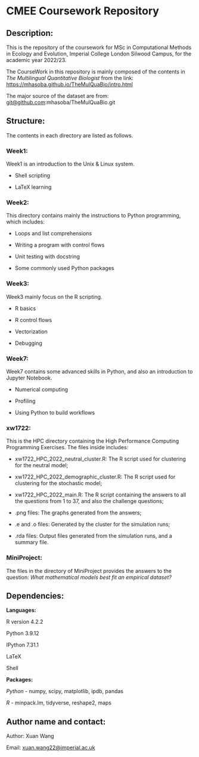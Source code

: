 # CMEE Coursework Repository

## Description:

This is the repository of the coursework for MSc in Computational Methods in Ecology and Evolution, Imperial College London Silwood Campus, for the academic year 2022/23.

The CourseWork in this repository is mainly composed of the contents in *The Multilingual Quantitative Biologist* from the link: https://mhasoba.github.io/TheMulQuaBio/intro.html

The major source of the dataset are from:
git@github.com:mhasoba/TheMulQuaBio.git

## Structure:

The contents in each directory are listed as follows.

### Week1:

Week1 is an introduction to the Unix & Linux system.

- Shell scripting

- LaTeX learning

### Week2:

This directory contains mainly the instructions to Python programming, which includes:

- Loops and list comprehensions

- Writing a program with control flows

- Unit testing with docstring

- Some commonly used Python packages

### Week3:

Week3 mainly focus on the R scripting.

- R basics

- R control flows

- Vectorization

- Debugging

### Week7:

Week7 contains some advanced skills in Python, and also an introduction to Jupyter Notebook.

- Numerical computing

- Profiling

- Using Python to build workflows

### xw1722:

This is the HPC directory containing the High Performance Computing Programming Exercises. The files inside includes:

- xw1722_HPC_2022_neutral_cluster.R: The R script used for clustering for the neutral model;

- xw1722_HPC_2022_demographic_cluster.R: The R script used for clustering for the stochastic model;

- xw1722_HPC_2022_main.R: The R script containing the answers to all the questions from 1 to 37, and also the challenge questions;

- .png files: The graphs generated from the answers;

- .e and .o files: Generated by the cluster for the simulation runs;

- .rda files: Output files generated from the simulation runs, and a summary file.

### MiniProject:

The files in the directory of MiniProject provides the answers to the question: *What mathematical models best fit an empirical dataset?*

## Dependencies:

**Languages:**

R version 4.2.2

Python 3.9.12

IPython 7.31.1

LaTeX

Shell

**Packages:**

*Python* - numpy, scipy, matplotlib, ipdb, pandas

*R* - minpack.lm, tidyverse, reshape2, maps

## Author name and contact:

Author: Xuan Wang

Email: xuan.wang22@imperial.ac.uk
